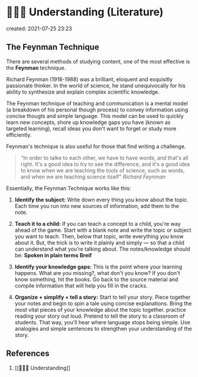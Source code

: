 # 👨🏽‍🏫  Understanding (Literature)
created: 2021-07-25 23:23

## The Feynman Technique
There are several methods of studying content, one of the most effective is the **Feynman** technique.

Richard Feynman (1918-1988) was a brilliant, eloquent and exquisitly passionate thinker. In the world of science, he stand unequivocally for his ability to synthesize and explain complex scientific knowledge.

The Feynman technique of teaching and communication is a mental model (a breakdown of his personal though process) to convey information using concise thougts and simple language. This model can be used to quickly learn new concepts, shore up knowledge gaps you have (known as targeted learning), recall ideas you don't want to forget or study more efficiently. 

Feynman's technique is also useful for those that find writing a challenge.

<blockquote>
	"In order to talke to each other, we have to have words, and that's all right. It's a good idea to try to see the difference, and it's a good idea to know when we are teaching the tools of science, such as words, and when we are teaching science itself" <i>Richard Feynman</i>
</blockquote>

Essentially, the Feynman Technique works like this:
1. **Identify the subject:** Write down every thing you know about the topic. Each time you run into new sources of information, add them to the note.

2. **Teach it to a child:** If you can teach a concept to a child, you're way ahead of the game. 
	Start with a blank note and write the topic or subject you want to teach. Then, below that topic, write everything you know about it. But, the trick is to write it plainly and simply — so that a child can understand what you’re talking about.
	The notes/knowledge should be:
	**Spoken in plain terms** 
	**Breif**

3. **Identify your knowledge gaps:** This is the point where your learning happens. What are you missing?, what don't you know?
	If you don't know something, hit the books. Go back to the source material and compile information that will help you fill in the cracks.
	
4. **Organize + simplify + tell a story:** Start to tell your story. Piece together your notes and begin to spin a tale using concise explanations. Bring the most vital pieces of your knowledge about the topic together. 
	practice reading your story out loud. Pretend to tell the story to a classroom of students. That way, you'll hear where language stops being simple.
	Use analogies and simple sentences to strengthen your understanding of the story.


## References
1. [[👨🏽‍🏫  Understanding]]
